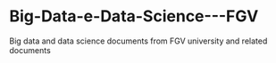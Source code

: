 # Big-Data-e-Data-Science---FGV
Big data and data science documents from FGV university and related documents
